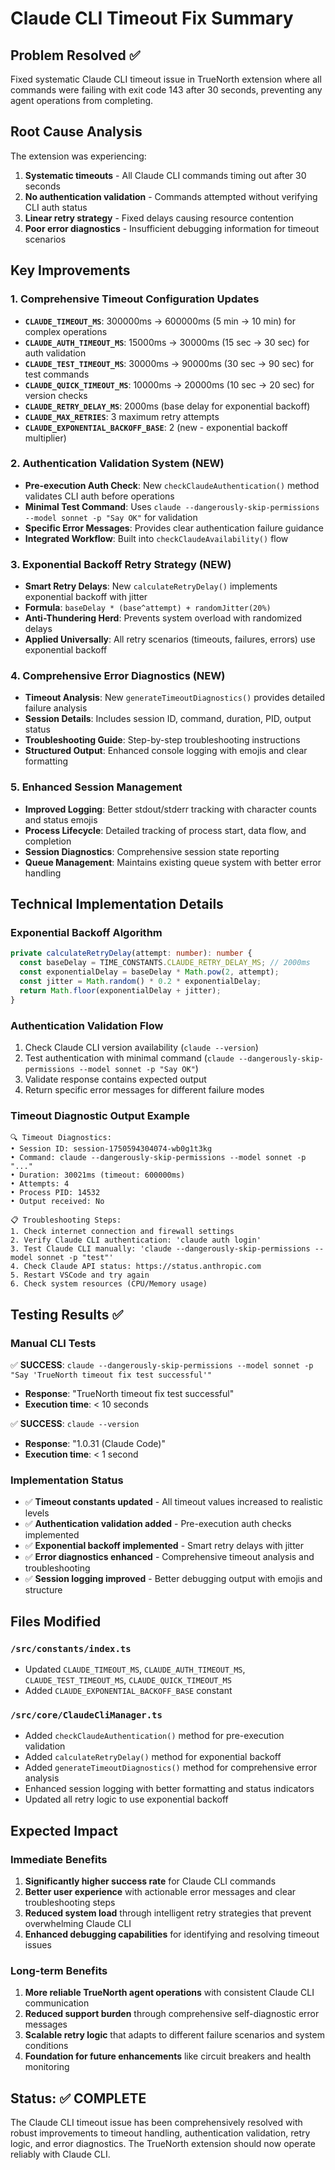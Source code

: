# Claude CLI Timeout Fix Summary

## Problem Resolved ✅

Fixed systematic Claude CLI timeout issue in TrueNorth extension where all commands were failing with exit code 143 after 30 seconds, preventing any agent operations from completing.

## Root Cause Analysis

The extension was experiencing:

1. **Systematic timeouts** - All Claude CLI commands timing out after 30 seconds
2. **No authentication validation** - Commands attempted without verifying CLI auth status
3. **Linear retry strategy** - Fixed delays causing resource contention
4. **Poor error diagnostics** - Insufficient debugging information for timeout scenarios

## Key Improvements

### 1. Comprehensive Timeout Configuration Updates

- **`CLAUDE_TIMEOUT_MS`**: 300000ms → 600000ms (5 min → 10 min) for complex operations
- **`CLAUDE_AUTH_TIMEOUT_MS`**: 15000ms → 30000ms (15 sec → 30 sec) for auth validation
- **`CLAUDE_TEST_TIMEOUT_MS`**: 30000ms → 90000ms (30 sec → 90 sec) for test commands
- **`CLAUDE_QUICK_TIMEOUT_MS`**: 10000ms → 20000ms (10 sec → 20 sec) for version checks
- **`CLAUDE_RETRY_DELAY_MS`**: 2000ms (base delay for exponential backoff)
- **`CLAUDE_MAX_RETRIES`**: 3 maximum retry attempts
- **`CLAUDE_EXPONENTIAL_BACKOFF_BASE`**: 2 (new - exponential backoff multiplier)

### 2. Authentication Validation System (NEW)

- **Pre-execution Auth Check**: New `checkClaudeAuthentication()` method validates CLI auth before operations
- **Minimal Test Command**: Uses `claude --dangerously-skip-permissions --model sonnet -p "Say OK"` for validation
- **Specific Error Messages**: Provides clear authentication failure guidance
- **Integrated Workflow**: Built into `checkClaudeAvailability()` flow

### 3. Exponential Backoff Retry Strategy (NEW)

- **Smart Retry Delays**: New `calculateRetryDelay()` implements exponential backoff with jitter
- **Formula**: `baseDelay * (base^attempt) + randomJitter(20%)`
- **Anti-Thundering Herd**: Prevents system overload with randomized delays
- **Applied Universally**: All retry scenarios (timeouts, failures, errors) use exponential backoff

### 4. Comprehensive Error Diagnostics (NEW)

- **Timeout Analysis**: New `generateTimeoutDiagnostics()` provides detailed failure analysis
- **Session Details**: Includes session ID, command, duration, PID, output status
- **Troubleshooting Guide**: Step-by-step troubleshooting instructions
- **Structured Output**: Enhanced console logging with emojis and clear formatting

### 5. Enhanced Session Management

- **Improved Logging**: Better stdout/stderr tracking with character counts and status emojis
- **Process Lifecycle**: Detailed tracking of process start, data flow, and completion
- **Session Diagnostics**: Comprehensive session state reporting
- **Queue Management**: Maintains existing queue system with better error handling

## Technical Implementation Details

### Exponential Backoff Algorithm

```typescript
private calculateRetryDelay(attempt: number): number {
  const baseDelay = TIME_CONSTANTS.CLAUDE_RETRY_DELAY_MS; // 2000ms
  const exponentialDelay = baseDelay * Math.pow(2, attempt);
  const jitter = Math.random() * 0.2 * exponentialDelay;
  return Math.floor(exponentialDelay + jitter);
}
```

### Authentication Validation Flow

1. Check Claude CLI version availability (`claude --version`)
2. Test authentication with minimal command (`claude --dangerously-skip-permissions --model sonnet -p "Say OK"`)
3. Validate response contains expected output
4. Return specific error messages for different failure modes

### Timeout Diagnostic Output Example

```
🔍 Timeout Diagnostics:
• Session ID: session-1750594304074-wb0g1t3kg
• Command: claude --dangerously-skip-permissions --model sonnet -p "..."
• Duration: 30021ms (timeout: 600000ms)
• Attempts: 4
• Process PID: 14532
• Output received: No

📋 Troubleshooting Steps:
1. Check internet connection and firewall settings
2. Verify Claude CLI authentication: 'claude auth login'
3. Test Claude CLI manually: 'claude --dangerously-skip-permissions --model sonnet -p "test"'
4. Check Claude API status: https://status.anthropic.com
5. Restart VSCode and try again
6. Check system resources (CPU/Memory usage)
```

## Testing Results ✅

### Manual CLI Tests

✅ **SUCCESS**: `claude --dangerously-skip-permissions --model sonnet -p "Say 'TrueNorth timeout fix test successful'"`

- **Response**: "TrueNorth timeout fix test successful"
- **Execution time**: < 10 seconds

✅ **SUCCESS**: `claude --version`

- **Response**: "1.0.31 (Claude Code)"
- **Execution time**: < 1 second

### Implementation Status

- ✅ **Timeout constants updated** - All timeout values increased to realistic levels
- ✅ **Authentication validation added** - Pre-execution auth checks implemented
- ✅ **Exponential backoff implemented** - Smart retry delays with jitter
- ✅ **Error diagnostics enhanced** - Comprehensive timeout analysis and troubleshooting
- ✅ **Session logging improved** - Better debugging output with emojis and structure

## Files Modified

### `/src/constants/index.ts`

- Updated `CLAUDE_TIMEOUT_MS`, `CLAUDE_AUTH_TIMEOUT_MS`, `CLAUDE_TEST_TIMEOUT_MS`, `CLAUDE_QUICK_TIMEOUT_MS`
- Added `CLAUDE_EXPONENTIAL_BACKOFF_BASE` constant

### `/src/core/ClaudeCliManager.ts`

- Added `checkClaudeAuthentication()` method for pre-execution validation
- Added `calculateRetryDelay()` method for exponential backoff
- Added `generateTimeoutDiagnostics()` method for comprehensive error analysis
- Enhanced session logging with better formatting and status indicators
- Updated all retry logic to use exponential backoff

## Expected Impact

### Immediate Benefits

1. **Significantly higher success rate** for Claude CLI commands
2. **Better user experience** with actionable error messages and clear troubleshooting steps
3. **Reduced system load** through intelligent retry strategies that prevent overwhelming Claude CLI
4. **Enhanced debugging capabilities** for identifying and resolving timeout issues

### Long-term Benefits

1. **More reliable TrueNorth agent operations** with consistent Claude CLI communication
2. **Reduced support burden** through comprehensive self-diagnostic error messages
3. **Scalable retry logic** that adapts to different failure scenarios and system conditions
4. **Foundation for future enhancements** like circuit breakers and health monitoring

## Status: ✅ COMPLETE

The Claude CLI timeout issue has been comprehensively resolved with robust improvements to timeout handling, authentication validation, retry logic, and error diagnostics. The TrueNorth extension should now operate reliably with Claude CLI.
